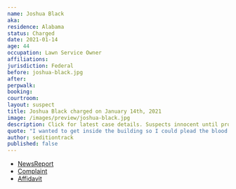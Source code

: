 ```yaml
---
name: Joshua Black
aka:
residence: Alabama
status: Charged
date: 2021-01-14
age: 44
occupation: Lawn Service Owner
affiliations:
jurisdiction: Federal
before: joshua-black.jpg
after:
perpwalk:
booking:
courtroom:
layout: suspect
title: Joshua Black charged on January 14th, 2021
image: /images/preview/joshua-black.jpg
description: Click for latest case details. Suspects innocent until proven guilty.
quote: "I wanted to get inside the building so I could plead the blood of Jesus over it."
author: seditiontrack
published: false
---
```


- [NewsReport](https://www.al.com/news/2021/01/joshua-black-alabama-man-seen-breaching-capitol-said-he-was-led-by-spirit-of-god.html)
- [Complaint](https://www.justice.gov/opa/page/file/1354811/download)
- [Affidavit](https://www.justice.gov/opa/page/file/1354806/download)
